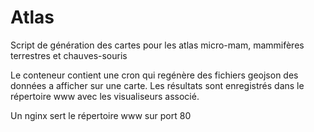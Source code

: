 # Atlas

Script de génération des cartes pour les atlas micro-mam, mammifères terrestres et chauves-souris

Le conteneur contient une cron qui regénère des fichiers geojson des données a afficher sur une carte.
Les résultats sont enregistrés dans le répertoire www avec les visualiseurs associé.

Un nginx sert le répertoire www sur port 80

